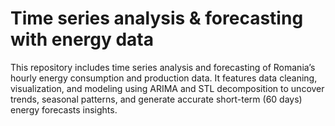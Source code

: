 # Time series analysis & forecasting with energy data
This repository includes time series analysis and forecasting of Romania’s hourly energy consumption and production data. It features data cleaning, visualization, and modeling using ARIMA and STL decomposition to uncover trends, seasonal patterns, and generate accurate short-term (60 days) energy forecasts insights.
